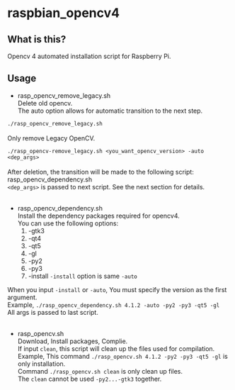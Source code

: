 # raspbian_opencv4

## What is this?

Opencv 4 automated installation script for Raspberry Pi.

## Usage

* rasp_opencv_remove_legacy.sh <br>
Delete old opencv.<br>
The auto option allows for automatic transition to the next step.

`./rasp_opencv_remove_legacy.sh`<br>
<br>
Only remove Legacy OpenCV.

`./rasp_opencv-remove_legacy.sh <you_want_opencv_version> -auto <dep_args>`<br>
<br>
After deletion, the transition will be made to the following script: rasp_opencv_dependency.sh<br>
`<dep_args>` is passed to next script. See the next section for details.<br>
<br>
* rasp_opencv_dependency.sh<br>
Install the dependency packages required for opencv4.<br>
You can use the following options:<br>
  1) -gtk3
  2) -qt4
  3) -qt5
  4) -gl
  5) -py2
  6) -py3
  7) -install
`-install` option is same `-auto`

When you input `-install` or `-auto`, You must specify the version as the first argument.<br>
Example, `./rasp_opencv_dependency.sh 4.1.2 -auto -py2 -py3 -qt5 -gl`<br>
All args is passed to last script.<br>
<br>
* rasp_opencv.sh<br>
Download, Install packages, Complie.<br>
If input `clean`, this script will clean up the files used for compilation.<br>
Example, This command `./rasp_opencv.sh 4.1.2 -py2 -py3 -qt5 -gl` is only installation.<br>
Command `./rasp_opencv.sh clean` is only clean up files.<br>
The `clean` cannot be used `-py2...-gtk3` together.
